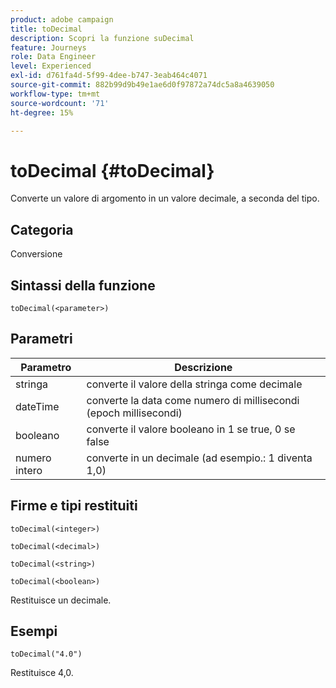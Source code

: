 ```yaml
---
product: adobe campaign
title: toDecimal
description: Scopri la funzione suDecimal
feature: Journeys
role: Data Engineer
level: Experienced
exl-id: d761fa4d-5f99-4dee-b747-3eab464c4071
source-git-commit: 882b99d9b49e1ae6d0f97872a74dc5a8a4639050
workflow-type: tm+mt
source-wordcount: '71'
ht-degree: 15%

---
```


# toDecimal {#toDecimal}

Converte un valore di argomento in un valore decimale, a seconda del tipo.

## Categoria

Conversione

## Sintassi della funzione

`toDecimal(<parameter>)`

## Parametri

| Parametro | Descrizione |
|--- |--- |
| stringa | converte il valore della stringa come decimale |
| dateTime | converte la data come numero di millisecondi (epoch millisecondi) |
| booleano | converte il valore booleano in 1 se true, 0 se false |
| numero intero | converte in un decimale (ad esempio.: 1 diventa 1,0) |

## Firme e tipi restituiti

`toDecimal(<integer>)`

`toDecimal(<decimal>)`

`toDecimal(<string>)`

`toDecimal(<boolean>)`

Restituisce un decimale.

## Esempi

`toDecimal("4.0")`

Restituisce 4,0.
